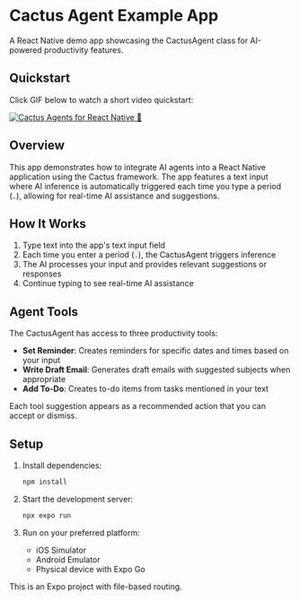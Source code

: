 # Cactus Agent Example App

A React Native demo app showcasing the CactusAgent class for AI-powered productivity features.

## Quickstart

Click GIF below to watch a short video quickstart:

[![Cactus Agents for React Native 🌵](https://github.com/user-attachments/assets/4d809fc1-6e95-484b-ad79-afad88d5ffe4)](https://www.tella.tv/video/cactus-agents-for-react-native-021x)

## Overview

This app demonstrates how to integrate AI agents into a React Native application using the Cactus framework. The app features a text input where AI inference is automatically triggered each time you type a period (`.`), allowing for real-time AI assistance and suggestions.

## How It Works

1. Type text into the app's text input field
2. Each time you enter a period (`.`), the CactusAgent triggers inference
3. The AI processes your input and provides relevant suggestions or responses
4. Continue typing to see real-time AI assistance

## Agent Tools

The CactusAgent has access to three productivity tools:

- **Set Reminder**: Creates reminders for specific dates and times based on your input
- **Write Draft Email**: Generates draft emails with suggested subjects when appropriate
- **Add To-Do**: Creates to-do items from tasks mentioned in your text

Each tool suggestion appears as a recommended action that you can accept or dismiss.

## Setup

1. Install dependencies:
   ```bash
   npm install
   ```

2. Start the development server:
   ```bash
   npx expo run
   ```

3. Run on your preferred platform:
   - iOS Simulator
   - Android Emulator  
   - Physical device with Expo Go

This is an Expo project with file-based routing.
